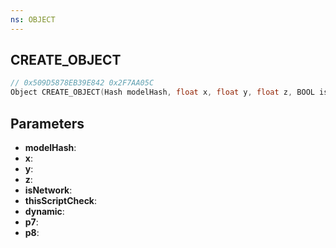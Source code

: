 ```yaml
---
ns: OBJECT
---
```

## CREATE_OBJECT

```c
// 0x509D5878EB39E842 0x2F7AA05C
Object CREATE_OBJECT(Hash modelHash, float x, float y, float z, BOOL isNetwork, BOOL thisScriptCheck, BOOL dynamic, BOOL p7, BOOL p8);
```

## Parameters
* **modelHash**:
* **x**:
* **y**:
* **z**:
* **isNetwork**:
* **thisScriptCheck**:
* **dynamic**:
* **p7**:
* **p8**:
